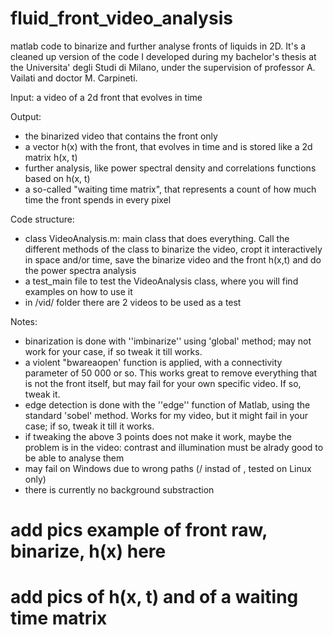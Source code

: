 # fluid_front_video_analysis
matlab code to binarize and further analyse fronts of liquids in 2D.
It's a cleaned up version of the code I developed during my bachelor's thesis at the Universita' degli Studi di Milano, under the supervision of professor A. Vailati and doctor M. Carpineti.

Input: a video of a 2d front that evolves in time 

Output:
* the binarized video that contains the front only
* a vector h(x) with the front, that evolves in time and is stored like a 2d matrix h(x, t)
* further analysis, like power spectral density and correlations functions based on h(x, t)
* a so-called "waiting time matrix", that represents a count of how much time the front spends in every pixel

Code structure:
* class VideoAnalysis.m: main class that does everything. Call the different methods of the class to binarize the video, cropt it interactively in space and/or time, save the binarize video and the front h(x,t) and do the power spectra analysis
* a test_main file to test the VideoAnalysis class, where you will find examples on how to use it
* in /vid/ folder there are 2 videos to be used as a test

Notes:
* binarization is done with ''imbinarize'' using 'global' method; may not work for your case, if so tweak it till works.
* a violent "bwareaopen' function is applied, with a connectivity parameter of 50 000 or so. This works great to remove everything that is not the front itself, but may fail for your own specific video. If so, tweak it.
* edge detection is done with the ''edge'' function of Matlab, using the standard 'sobel' method. Works for my video, but it might fail in your case; if so, tweak it till it works.
* if tweaking the above 3 points does not make it work, maybe the problem is in the video: contrast and illumination must be alrady good to be able to analyse them
* may fail on Windows due to wrong paths (/ instad of \, tested on Linux only)
* there is currently no background substraction 


# add pics example of front raw, binarize, h(x) here
# add pics of h(x, t) and of a waiting time matrix

